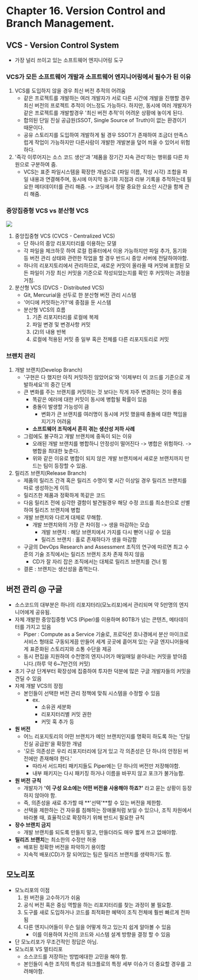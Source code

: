 
# Chapter 16. Version Control and Branch Management.  
  
  
  
## VCS - Version Control System  
- 가장 널리 쓰이고 있는 소프트웨어 엔지니어링 도구  
### VCS가 모든 소프트웨어 개발과 소프트웨어 엔지니어링에서 필수가 된 이유  
1. VCS를 도입하지 않을 경우 최신 버전 추적의 어려움  
	- 같은 프로젝트를 개발하는 여러 개발자가 서로 다른 시간에 개발을 진행할 경우 최신 버전의 프로젝트 추적이 어느정도 가능하다. 하지만, 동시에 여러 개발자가 같은 프로젝트를 개발할경우 '최신 버전 추적'이 어려운 상황에 놓이게 된다.  
	- 합의된 단일 진실 공급원(SSOT, Single Source of Truth)이 없는 환경이기 때문이다.  
	- 공유 스토리지를 도입하여 개발하게 될 경우 SSOT가 존재하여 조금더 만족스럽게 작업이 가능하지만 다른사람이 개발한 개발본을 덮어 씌울 수 있어서 위험하다.  
2. '즉각 이루어지는 소스 코드 생산'과 '제품을 장기간 지속 관리'하는 행위를 다른 차원으로 구분하여 줌.  
	- VCS는 표준 파일시스템을 확장한 개념으로 {파일 이름, 작성 시각} 조합을 파일 내용과 연결해주며, 동시에 마지막 동기화 지점과 리뷰 기록을 추적하는데 필요한 메타데이터를 관리 해줌. -> 코딩에서 정말 중요한 요소인 시간을 함께 관리 해줌.  
  
### 중앙집중형 VCS vs 분산형 VCS  
![]([https://media.geeksforgeeks.org/wp-content/cdn-uploads/20190820174942/CVCS-vs-DVCS.png](https://media.geeksforgeeks.org/wp-content/cdn-uploads/20190820174942/CVCS-vs-DVCS.png))  
1. 중앙집중형 VCS (CVCS - Centralized VCS)  
	- 단 하나의 중앙 리포지터리를 이용하는 모델  
	- 각 파일을 체크하웃 하여 로컬 컴퓨터에서 이용 가능하지만 파일 추가, 동기화 등 버전 관리 상태와 관련한 작업을 할 경우 반드시 중앙 서버에 전달하여야함.  
	- 하나의 리포지토리에서 관리하므로, 새로운 커밋이 올라올 때 커밋에 포함된 모든 파일이 가장 최신 커밋을 기준으로 작성되었는지를 확인 후 커밋하는 과정을 거침.  
2. 분산형 VCS (DVCS - Distributed VCS)  
	- Git, Mercurial을 선두로 한 분산형 버전 관리 시스템  
	- '어디에 커밋하는가?'에 중점을 둔 시스템  
	- 분산형 VCS의 흐름  
		1. 기존 리포지터리를 로컬에 복제  
		2. 파일 변경 및 변경사항 커밋  
		3. (2)의 내용 반복  
		4. 로컬에 적용된 커밋 중 일부 혹은 전체를 다른 리포지토리로 커밋  
  
### 브랜치 관리  
1. 개발 브랜치(Develop Branch)  
	- '구현은 다 했지만 아직 커밋하진 않았어요'와 '이제부터 이 코드를 기준으로 개발하세요'의 중간 단계
	- 큰 변화를 주는 브랜치를 커밋하는 것 보다는 작게 자주 변경하는 것이 좋음
		- 똑같은 에러에 대한 커밋이 동시에 병합될 확률이 있음
		- 충돌이 발생할 가능성이 큼
			- 변화가 큰 브랜치를 여러명이 동시에 커밋 했을때 충돌에 대한 책임을 지기가 어려움
		- **소프트웨어 조직에서 흔히 겪는 생산성 저하 사례**
	- 그럼에도 불구하고 개발 브랜치에 중독이 되는 이유
		- 오래된 개발 브랜치를 병합하니 안정성이 떨어진다 -> 병합은 위험하다. -> 병합을 최대한 늦춘다.
		- 위와 같은 이유로 병합이 되지 않은 개발 브랜치에서 새로운 브랜치까지 만드는 팀이 등장할 수 있음.
2. 릴리즈 브랜치(Release Branch)
	- 제품의 릴리즈 간격 혹은 릴리즈 수명이 몇 시간 이상일 경우 릴리즈 브랜치를 따로 생성하는게 이득
	- 릴리즈한 제품과 정확하게 똑같은 코드
	- 다음 릴리즈 전에 심각한 결함이 발견될경우 해당 수정 코드를 최소한으로 선별하여 릴리즈 브랜치에 병합
	- 개발 브랜치와 다르게 대체로 무해함.
		- 개발 브랜치와의 가장 큰 차이점 -> 생을 마감하는 모습
			- 개발 브랜치 : 해당 브랜치에서 가지를 다시 뻗어 나갈 수 있음
			- 릴리즈 브랜치 : 홀로 존재하다가 생을 마감함
	- 구글의 DevOps Research and Assessment 조직의 연구에 따르면 최고 수준의 기술 조직에서는 릴리즈 브랜치 조차 존재 하지 않음
		- CD가 잘 자리 잡은 조직에서는 대체로 릴리즈 브랜치를 건너 뜀
	- 결론 : 브랜치는 생산성을 좀먹는다.


## 버전 관리 @ 구글
 - 소스코드의 대부분은 하나의 리포지터리(모노리포)에서 관리되며 약 5만명의 엔지니어에게 공유됨.
 - 자체 개발한 중앙집중형 VCS (Piper)를 이용하며 80TB가 넘는 콘텐츠, 메타데이터를 가지고 있음
	- Piper : Compute as a Service 기술로, 프로덕션 호나경에서 분산 마이크로 서비스 형태로 구동되게끔 만들어 세계 곳곳에 흩어져 있는 구글 엔지니어들에게 표준화된 스토리지와 소통 수단을 제공
	- 동시 편집을 지원하여 수천명의 엔지니어가 매일매일 쏟아내는 커밋을 받아줍니다.(하루 약 6~7만건의 커밋)
- 초기 구상 단계부터 확장성에 집중하여 투자한 덕분에 많은 구글 개발자들의 커밋을 견딜 수 있음
- 자체 개발 VCS의 장점
	- 본인들이 선택한 버전 관리 정책에 맞춰 시스템을 수정할 수 있음
		- ex.
			- 소유권 세분화
			- 리포지터리별 커밋 권한
			- 커밋 훅 추가 등
- **원 버전**
	- 어느 리포지토리의 어떤 브랜치가 메인 브랜치인지를 명확히 하도록 하는 '단일 진실 공급원'을 확장한 개념
	- '모든 의존성은 우리 리포지터리에 담겨 있고 각 의존성은 단 하나의 안정된 버전에만 존재해야 한다.'
		- 따라서 서드파티 패키지들도 Piper에는 단 하나의 버전만 저장해야함.
		- 내부 패키지는 다시 패키징 하거나 이름을 바꾸지 않고 포크가 불가능함.
- **원 버전 규칙**
	- 개발자가 **'이 구성 요소에는 어떤 버전을 사용해야 하죠?'** 라고 묻는 상황이 등장하지 않아야 함.
	- 즉, 의존성을 새로 추가할 때 **'선택'**할 수 있는 버전을 제한함.
	- 선택을 제한하는 건 자유를 침해하는 장애물처럼 보일 수 있으나, 조직 차원에서 바라볼 때, 효율적으로 확장하기 위해 반드시 필요한 규칙
- **장수 브랜치 금지**
	- 개발 브랜치를 되도록 만들지 말고, 만들더라도 매우 짧게 쓰고 없애야함.
- **릴리즈 브랜치**는 최소한의 수정만 허용
	- 배포된 정확한 버전을 파악하기 용이함
	- 지속적 배포(CD)가 잘 되어있는 팀은 릴리즈 브랜치를 생략하기도 함.
## 모노리포
- 모노리포의 이점
	1. 원 버전을 고수하기가 쉬움
	2. 공식 버전 혹은 중심 역할을 하는 리포지터리를 찾는 과정이 불 필요함.
	3. 도구를 새로 도입하거나 코드를 최적화한 혜택이 조직 전체에 훨씬 빠르게 전파됨
	4. 다른 엔지니어들이 무슨 일을 어떻게 하고 있는지 쉽게 알아볼 수 있음
		- 이를 이용하여 자신의 코드와 시스템 설계 방향을 결정 할 수 있음
- 단 모노리포가 무조건적인 정답은 아님.
- 모노리포 VS 멀티리포
	- 소스코드를 저장하는 방법에대한 고민을 해야 함.
	- 본인들이 속한 조직의 특성과 워크플로의 특정 세부 이슈가 더 중요할 경우를 고려해야함.
